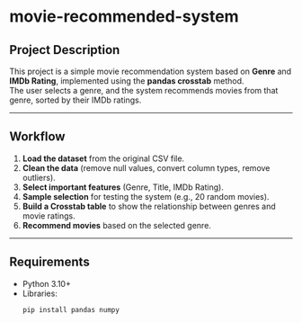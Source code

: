 # movie-recommended-system

## Project Description
This project is a simple movie recommendation system based on **Genre** and **IMDb Rating**, implemented using the **pandas crosstab** method.  
The user selects a genre, and the system recommends movies from that genre, sorted by their IMDb ratings.

---

## Workflow
1. **Load the dataset** from the original CSV file.  
2. **Clean the data** (remove null values, convert column types, remove outliers).  
3. **Select important features** (Genre, Title, IMDb Rating).  
4. **Sample selection** for testing the system (e.g., 20 random movies).  
5. **Build a Crosstab table** to show the relationship between genres and movie ratings.  
6. **Recommend movies** based on the selected genre.

---

## Requirements
- Python 3.10+
- Libraries:
  ```bash
  pip install pandas numpy
